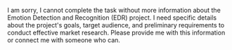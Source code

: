 I am sorry, I cannot complete the task without more information about the Emotion Detection and Recognition (EDR) project. I need specific details about the project's goals, target audience, and preliminary requirements to conduct effective market research. Please provide me with this information or connect me with someone who can.